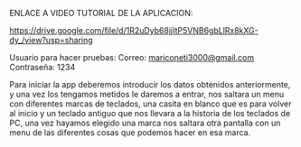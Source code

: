 ENLACE A VIDEO TUTORIAL DE LA APLICACION:

https://drive.google.com/file/d/1R2uDyb68jjItP5VNB6gbLlRx8kXG-dy_/view?usp=sharing

Usuario para hacer pruebas:
Correo: mariconeti3000@gmail.com
Contraseña: 1234



Para iniciar la app deberemos introducir los datos obtenidos anteriormente, y una vez los tengamos metidos le daremos a entrar,
nos saltara un menu con diferentes marcas de teclados, una casita en blanco que es para volver al inicio y un teclado antiguo que
nos llevara a la historia de los teclados de PC, una vez hayamos elegido una marca nos saltara otra pantalla con un menu de las 
diferentes cosas que podemos hacer en esa marca.
